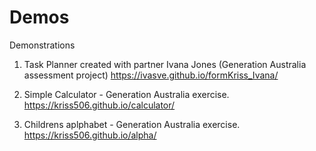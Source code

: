 # Demos
Demonstrations

1. Task Planner created with partner Ivana Jones 
(Generation Australia assessment project)
https://ivasve.github.io/formKriss_Ivana/

2. Simple Calculator - Generation Australia exercise.
https://kriss506.github.io/calculator/

3. Childrens aplphabet - Generation Australia exercise.
https://kriss506.github.io/alpha/
